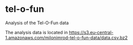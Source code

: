 tel-o-fun
==============================

Analysis of the Tel-O-Fun data

The analysis data is located in https://s3.eu-central-1.amazonaws.com/milonimrod-tel-o-fun-data/data.csv.bz2
